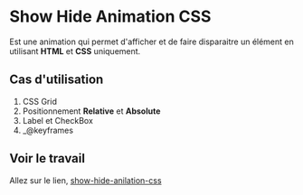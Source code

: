 # Show Hide Animation CSS
Est une animation qui permet d'afficher et de faire disparaitre un élément en utilisant **HTML** et **CSS** uniquement.

## Cas d'utilisation
1. CSS Grid
2. Positionnement **Relative** et **Absolute**
3. Label et CheckBox
4. _@keyframes

## Voir le travail
Allez sur le lien, [show-hide-anilation-css](https://github.com/ekoleleibrahim.github.io/show-hide-animation-css/)
